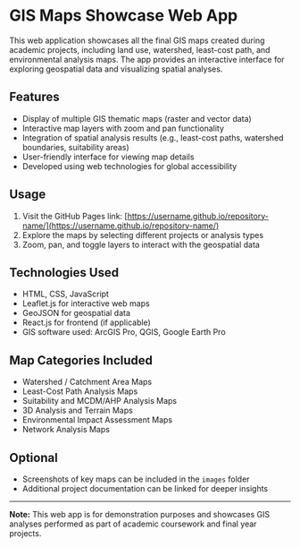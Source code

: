 # GIS Maps Showcase Web App

This web application showcases all the final GIS maps created during academic projects, including land use, watershed, least-cost path, and environmental analysis maps. The app provides an interactive interface for exploring geospatial data and visualizing spatial analyses.

## Features
- Display of multiple GIS thematic maps (raster and vector data)
- Interactive map layers with zoom and pan functionality
- Integration of spatial analysis results (e.g., least-cost paths, watershed boundaries, suitability areas)
- User-friendly interface for viewing map details
- Developed using web technologies for global accessibility

## Usage
1. Visit the GitHub Pages link: [https://username.github.io/repository-name/](https://username.github.io/repository-name/)
2. Explore the maps by selecting different projects or analysis types
3. Zoom, pan, and toggle layers to interact with the geospatial data

## Technologies Used
- HTML, CSS, JavaScript
- Leaflet.js for interactive web maps
- GeoJSON for geospatial data
- React.js for frontend (if applicable)
- GIS software used: ArcGIS Pro, QGIS, Google Earth Pro

## Map Categories Included
- Watershed / Catchment Area Maps
- Least-Cost Path Analysis Maps
- Suitability and MCDM/AHP Analysis Maps
- 3D Analysis and Terrain Maps
- Environmental Impact Assessment Maps
- Network Analysis Maps

## Optional
- Screenshots of key maps can be included in the `images` folder
- Additional project documentation can be linked for deeper insights

---

**Note:** This web app is for demonstration purposes and showcases GIS analyses performed as part of academic coursework and final year projects.
